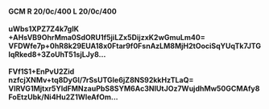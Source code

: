 #### GCM R 20/0c/400 L 20/0c/400
**uWbs1XPZ7Z4k7glK**<br/>**+AHsVB9OhrMma0SdORU1f5jiLZx5DijzxK2wGmuLm40=**<br/>**VFDWfe7p+0hR8k29EUA18x0Ftar9f0FsnAzLM8MjH2tOociSqYUqTk7JTGlqRked8+3ZoUhT51sjLJy8...**<br/><br/>
**FVf1S1+EnPvU2Zid**<br/>**nzfcjXNMv+tq8DyGl/7rSsUTGle6jZ8NS92kkHzTLaQ=**<br/>**VIRVG1Mjtxr5YldFMNzauPbS8SYM6Ac3NIUtJOz7WujdhMw50GCMAfy8FoEtzUbk/Ni4Hu2Z1WIeAfOm...**